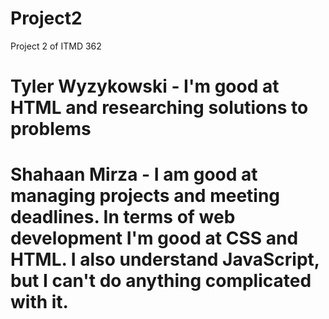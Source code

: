 # Project2
Project 2 of ITMD 362

# Tyler Wyzykowski - I'm good at HTML and researching solutions to problems

# Shahaan Mirza - I am good at managing projects and meeting deadlines. In terms of web development I'm good at CSS and HTML. I also understand JavaScript, but I can't do anything complicated with it.
